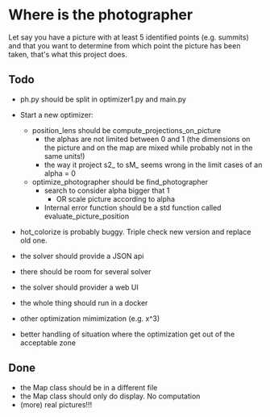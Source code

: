 # Where is the photographer

Let say you have a picture with at least 5 identified points (e.g. summits) and that you want to determine from which point the picture has been taken, that's what this project does.

## Todo

 - ph.py should be split in optimizer1.py and main.py

 - Start a new optimizer:
    - position_lens should be compute_projections_on_picture
        - the alphas are not limited between 0 and 1 (the dimensions on the picture
        and on the map are mixed while probably not in the same units!)
        - the way it project s2_ to sM_ seems wrong in the limit cases of an alpha = 0
    - optimize_photographer should be find_photographer
        - search to consider alpha bigger that 1
            - OR scale picture according to alpha
        - Internal error function should be a std function called evaluate_picture_position

 - hot_colorize is probably buggy. Triple check new version and replace old one.

 - the solver should provide a JSON api
 - there should be room for several solver
 - the solver should provider a web UI
 - the whole thing should run in a docker
 - other optimization mimimization (e.g. x^3)
 - better handling of situation where the optimization get out of the acceptable zone
 
 ## Done

 - the Map class should be in a different file
 - the Map class should only do display. No computation
 - (more) real pictures!!!